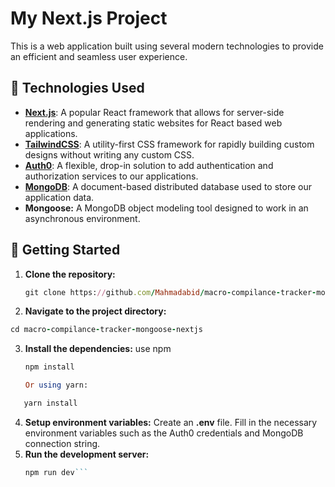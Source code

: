 # My Next.js Project

This is a web application built using several modern technologies to provide an efficient and seamless user experience.

## 🚀 Technologies Used

- **[Next.js](https://nextjs.org/)**: A popular React framework that allows for server-side rendering and generating static websites for React based web applications.
- **[TailwindCSS](https://tailwindcss.com/)**: A utility-first CSS framework for rapidly building custom designs without writing any custom CSS.
- **[Auth0](https://auth0.com/)**: A flexible, drop-in solution to add authentication and authorization services to our applications.
- **[MongoDB](https://www.mongodb.com/)**: A document-based distributed database used to store our application data.
- **Mongoose:** A MongoDB object modeling tool designed to work in an asynchronous environment.

## 🎉 Getting Started

1. **Clone the repository:**
   ```ruby
   git clone https://github.com/Mahmadabid/macro-compilance-tracker-mongoose-nextjs
   ```
2. **Navigate to the project directory:**
  ```ruby
cd macro-compilance-tracker-mongoose-nextjs
```
3. **Install the dependencies:**
   use npm
   ```ruby
   npm install

   Or using yarn:
```ruby
   yarn install
```

4. **Setup environment variables:**
Create an **.env** file. Fill in the necessary environment variables such as the Auth0 credentials and MongoDB connection string.
5. **Run the development server:**
   ```ruby
   npm run dev```

